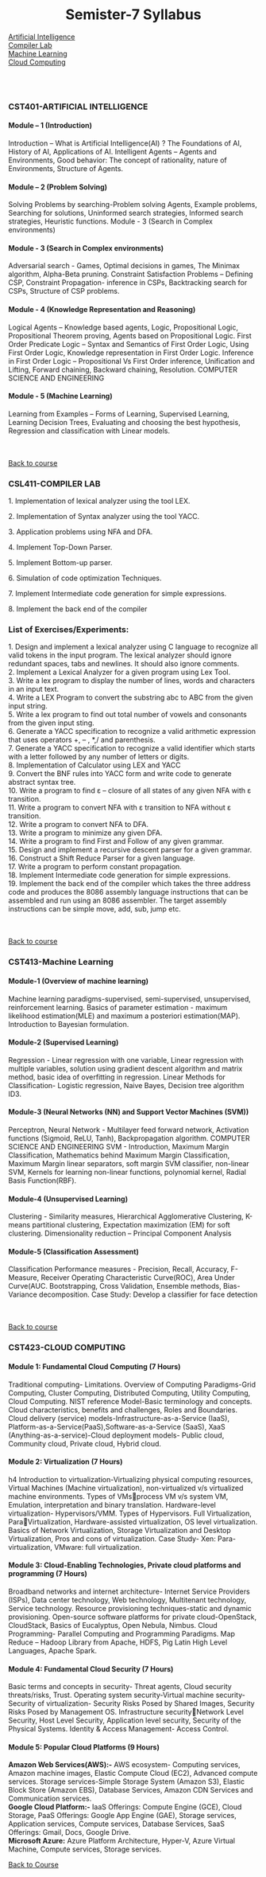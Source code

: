 <!DOCTYPE html>
<html>
<head>
    <meta charset="UTF-8">
    <meta name="viewport" content="width=device-width, initial-scale=1.0">
    <title>S7 Syllabus</title>
</head>
<body>
    <center>
    <a id="mainpage"></a>
    <h1>Semister-7 Syllabus</h1>
    </center>
    
  <a href="#sub1">Artificial Intelligence</a><br />
  <a href="#sub2">Compiler Lab</a><br />
  <a href="#sub3">Machine Learning</a><br />
  <a href="#sub4">Cloud Computing</a>
 
  <br />
  <br/>

  <a id="sub1"><h3>CST401-ARTIFICIAL 
    INTELLIGENCE</h3></a>
  <p><h4>Module – 1 (Introduction)</h4>
    Introduction – What is Artificial Intelligence(AI) ? The Foundations of AI, History of AI, 
    Applications of AI. Intelligent Agents – Agents and Environments, Good behavior: The concept 
    of rationality, nature of Environments, Structure of Agents. </p>
  <p><h4>Module – 2 (Problem Solving) </h4>
    Solving Problems by searching-Problem solving Agents, Example problems, Searching for 
    solutions, Uninformed search strategies, Informed search strategies, Heuristic functions. 
    Module - 3 (Search in Complex environments) </p>
  <p><h4>Module - 3 (Search in Complex environments) </h4>
    Adversarial search - Games, Optimal decisions in games, The Minimax algorithm, Alpha-Beta 
    pruning. Constraint Satisfaction Problems – Defining CSP, Constraint Propagation- inference in 
    CSPs, Backtracking search for CSPs, Structure of CSP problems. </p>
  <p><h4>Module - 4 (Knowledge Representation and Reasoning)</h4>
    Logical Agents – Knowledge based agents, Logic, Propositional Logic, Propositional Theorem 
    proving, Agents based on Propositional Logic. First Order Predicate Logic – Syntax and 
    Semantics of First Order Logic, Using First Order Logic, Knowledge representation in First 
    Order Logic. Inference in First Order Logic – Propositional Vs First Order inference, Unification 
    and Lifting, Forward chaining, Backward chaining, Resolution. 
    COMPUTER SCIENCE AND ENGINEERING</p>
    <p><h4>Module - 5 (Machine Learning) </h4>
      Learning from Examples – Forms of Learning, Supervised Learning, Learning Decision Trees, 
      Evaluating and choosing the best hypothesis, Regression and classification with Linear 
      models. </p>
  <br />
  <br />
  <a href="#mainpage">Back to course</a><br />
  <div id="sub2"><h3>CSL411-COMPILER LAB</h3></div>
  <p>1. Implementation of lexical analyzer using the tool LEX.<br/>
  <p>2. Implementation of Syntax analyzer using the tool YACC.<br/></p>
    <p> 3. Application problems using NFA and DFA.<br/></p>
    <p>4. Implement Top-Down Parser.<br/></p>
    <p> 5. Implement Bottom-up parser.<br/></p>
    <p> 6. Simulation of code optimization Techniques.<br/></p>
    <p>7. Implement Intermediate code generation for simple expressions.<br/></p>
    <p> 8. Implement the back end of the compiler</p>
    <p><h3>List of Exercises/Experiments:</h3></p>
    <p>1. Design and implement a lexical analyzer using C language to recognize all valid tokens
      in the input program. The lexical analyzer should ignore redundant spaces, tabs and
      newlines. It should also ignore comments.<br/>
     2. Implement a Lexical Analyzer for a given program using Lex Tool.<br/>
     3. Write a lex program to display the number of lines, words and characters in an input text.<br/>
     4. Write a LEX Program to convert the substring abc to ABC from the given input string.<br/>
     5. Write a lex program to find out total number of vowels and consonants from the given
      input sting.<br/>
     6. Generate a YACC specification to recognize a valid arithmetic expression that uses
      operators +, – , *,/ and parenthesis. <br/>
     7. Generate a YACC specification to recognize a valid identifier which starts with a letter
      followed by any number of letters or digits.<br/> 
      8. Implementation of Calculator using LEX and YACC<br/>
      9. Convert the BNF rules into YACC form and write code to generate abstract
      syntax tree.<br/>
      10. Write a program to find ε – closure of all states of any given NFA with ε transition.<br/>
      11. Write a program to convert NFA with ε transition to NFA without ε transition.<br/>
      12. Write a program to convert NFA to DFA.<br/>
      13. Write a program to minimize any given DFA.<br/>
      14. Write a program to find First and Follow of any given grammar.<br/>
      15. Design and implement a recursive descent parser for a given grammar.<br/>
      16. Construct a Shift Reduce Parser for a given language.<br/>
      17. Write a program to perform constant propagation.<br/>
      18. Implement Intermediate code generation for simple expressions.<br/>
      19. Implement the back end of the compiler which takes the three address code and
      produces the 8086 assembly language instructions that can be assembled and run
      using an 8086 assembler. The target assembly instructions can be simple move,
      add, sub, jump etc. </p>
  <br />
  <br />
  <a href="#mainpage">Back to course</a>
  <p id="sub3"><h3>CST413-Machine Learning</h3></p>
  <p><h4>Module-1 (Overview of machine learning)</h4>
    Machine learning paradigms-supervised, semi-supervised, unsupervised, reinforcement learning. 
    Basics of parameter estimation - maximum likelihood estimation(MLE) and maximum a posteriori 
    estimation(MAP). Introduction to Bayesian formulation.</p>
  <p><h4>Module-2 (Supervised Learning)</h4>
    Regression - Linear regression with one variable, Linear regression with multiple variables, 
    solution using gradient descent algorithm and matrix method, basic idea of overfitting in 
    regression. Linear Methods for Classification- Logistic regression, Naive Bayes, Decision tree 
    algorithm ID3.</p>
  <p><h4>Module-3 (Neural Networks (NN) and Support Vector Machines (SVM))</h4>
    Perceptron, Neural Network - Multilayer feed forward network, Activation functions (Sigmoid, 
    ReLU, Tanh), Backpropagation algorithm.
    COMPUTER SCIENCE AND ENGINEERING
    SVM - Introduction, Maximum Margin Classification, Mathematics behind Maximum Margin 
    Classification, Maximum Margin linear separators, soft margin SVM classifier, non-linear SVM, 
    Kernels for learning non-linear functions, polynomial kernel, Radial Basis Function(RBF). </p>
  <p><h4>Module-4 (Unsupervised Learning)</h4>
    Clustering - Similarity measures, Hierarchical Agglomerative Clustering, K-means partitional 
    clustering, Expectation maximization (EM) for soft clustering. Dimensionality reduction – 
    Principal Component Analysis</p>
  <p><h4>Module-5 (Classification Assessment)</h4>
    Classification Performance measures - Precision, Recall, Accuracy, F-Measure, Receiver 
    Operating Characteristic Curve(ROC), Area Under Curve(AUC. Bootstrapping, Cross Validation, 
    Ensemble methods, Bias-Variance decomposition. Case Study: Develop a classifier for face 
    detection</p>
  <br />
  <br />
  <a href="#mainpage">Back to course</a>
  <p id="sub4"><h3>CST423-CLOUD COMPUTING</h3></p>
  <p><h4>Module 1: Fundamental Cloud Computing (7 Hours)</h4>
    Traditional computing- Limitations. Overview of Computing Paradigms-Grid Computing, 
    Cluster Computing, Distributed Computing, Utility Computing, Cloud Computing. NIST 
    reference Model-Basic terminology and concepts. Cloud characteristics, benefits and challenges, 
    Roles and Boundaries. Cloud delivery (service) models-Infrastructure-as-a-Service (IaaS), 
    Platform-as-a-Service(PaaS),Software-as-a-Service (SaaS), XaaS (Anything-as-a-service)-Cloud 
    deployment models- Public cloud, Community cloud, Private cloud, Hybrid cloud. </p>
    <p><h4>Module 2: Virtualization (7 Hours) </h4>h4
      Introduction to virtualization-Virtualizing physical computing resources, Virtual Machines 
      (Machine virtualization), non-virtualized v/s virtualized machine environments. Types of VMsprocess VM v/s system VM, Emulation, interpretation and binary translation. Hardware-level 
      virtualization- Hypervisors/VMM. Types of Hypervisors. Full Virtualization, ParaVirtualization, Hardware-assisted virtualization, OS level virtualization. Basics of Network 
      Virtualization, Storage Virtualization and Desktop Virtualization, Pros and cons of 
      virtualization. Case Study- Xen: Para-virtualization, VMware: full virtualization.
    </p>
    <p><h4>Module 3: Cloud-Enabling Technologies, Private cloud platforms and programming (7 
      Hours)</h4>
      Broadband networks and internet architecture- Internet Service Providers (ISPs), Data center 
      technology, Web technology, Multitenant technology, Service technology. Resource 
      provisioning techniques-static and dynamic provisioning. 
      Open-source software platforms for private cloud-OpenStack, CloudStack, Basics of Eucalyptus, 
      Open Nebula, Nimbus. 
      Cloud Programming- Parallel Computing and Programming Paradigms. Map Reduce – Hadoop 
      Library from Apache, HDFS, Pig Latin High Level Languages, Apache Spark.
     </p>
     <p><h4>Module 4: Fundamental Cloud Security (7 Hours)</h4>
      Basic terms and concepts in security- Threat agents, Cloud security threats/risks, Trust. 
      Operating system security-Virtual machine security- Security of virtualization- Security Risks 
      Posed by Shared Images, Security Risks Posed by Management OS. Infrastructure securityNetwork Level Security, Host Level Security, Application level security, Security of the Physical 
      Systems. Identity & Access Management- Access Control. </p>
      <p><h4>Module 5: Popular Cloud Platforms (9 Hours) </h4>
       <b> Amazon Web Services(AWS):-</b> AWS ecosystem- Computing services, Amazon machine 
        images, Elastic Compute Cloud (EC2), Advanced compute services. Storage services-Simple 
        Storage System (Amazon S3), Elastic Block Store (Amazon EBS), Database Services, Amazon 
        CDN Services and Communication services.<br/>
        <b>Google Cloud Platform:-</b> IaaS Offerings: Compute Engine (GCE), Cloud Storage, PaaS 
        Offerings: Google App Engine (GAE), Storage services, Application services, Compute services, 
        Database Services, SaaS Offerings: Gmail, Docs, Google Drive.<br/>
        <b>Microsoft Azure:</b> Azure Platform Architecture, Hyper-V, Azure Virtual Machine, Compute 
        services, Storage services.</p>
<a href="#mainpage">Back to Course</a>
    
    
</body>
</html>

